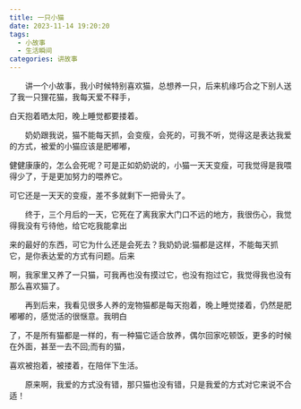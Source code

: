 ```yaml
---
title: 一只小猫
date: 2023-11-14 19:20:20
tags:
  - 小故事
  - 生活瞬间
categories: 讲故事
---
```

&ensp;&ensp;&ensp;&ensp;讲一个小故事，我小时候特别喜欢猫，总想养一只，后来机缘巧合之下别人送了我一只狸花猫，我每天爱不释手，

白天抱着晒太阳，晚上睡觉都要搂着。

&ensp;&ensp;&ensp;&ensp;奶奶跟我说，猫不能每天抓，会变瘦，会死的，可我不听，觉得这是表达我爱的方式，被爱的小猫应该是肥嘟嘟，

健健康康的，怎么会死呢？可是正如奶奶说的，小猫一天天变瘦，可我觉得是我喂得少了，于是更加努力的喂养它。

可它还是一天天的变瘦，差不多就剩下一把骨头了。

&ensp;&ensp;&ensp;&ensp;终于，三个月后的一天，它死在了离我家大门口不远的地方，我很伤心，我觉得我没有亏待他，给它吃我能拿出

来的最好的东西，可它为什么还是会死去？我奶奶说:猫都是这样，不能每天抓它，是你表达爱的方式有问题。后来

啊，我家里又养了一只猫，可我再也没有摸过它，也没有抱过它，我觉得我也没有那么喜欢猫了。

&ensp;&ensp;&ensp;&ensp;再到后来，我看见很多人养的宠物猫都是每天抱着，晚上睡觉搂着，仍然是肥嘟嘟的，感觉活的很惬意。我明白

了，不是所有猫都是一样的，有一种猫它适合放养，偶尔回家吃顿饭，更多的时候在外面，甚至一去不回;而有的猫，

喜欢被抱着，被搂着，在陪伴下生活。

&ensp;&ensp;&ensp;&ensp;原来啊，我爱的方式没有错，那只猫也没有错，只是我爱的方式对它来说不合适！
